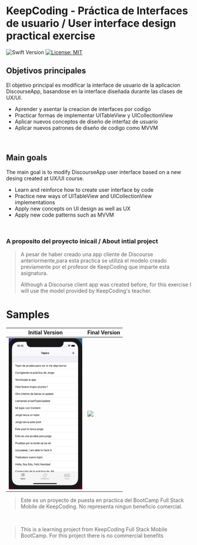 
# KeepCoding -  Práctica de Interfaces de usuario / User interface design practical exercise
![Swift Version](https://img.shields.io/badge/Swift-5.3-F16D39.svg?style=flat)
[![License: MIT](https://img.shields.io/badge/License-MIT-yellow.svg)](https://opensource.org/licenses/MIT)


## Objetivos principales

El objetivo principal es modificar la interface de usuario de la aplicacion DiscourseApp, basandose en la interface diseñada durante las clases de UX/UI.


- Aprender y asentar la creacion de interfaces por codigo
- Practicar formas de implementar UITableView y UICollectionView
- Aplicar nuevos conceptos de diseño de interfaz de usuario
- Aplicar nuevos patrones de diseño de codigo como MVVM

<br />



## Main goals

The main goal is to modify DiscourseApp user interface based on a new desing created at UX/UI course.

- Learn and reinforce how to create user interface by code
- Practice new ways of UITableView and UICollectionView implementations
- Apply new concepts on UI design as well as UX
- Apply new code patterns such as MVVM

<br />

### A proposito del proyecto inicail / About intial project
>A pesar de haber creado una app cliente de Discourse anteriormente,para esta practica se utilizá el modelo creado previamente por el profesor de KeepCoding que imparte esta asignatura.
>
>Although a Discourse client app was created before, for this exercise I will use the model provided by KeepCoding's teacher.


# Samples

| Initial Version | Final Version |
| --- | --- |
| <img src="https://github.com/rodri2d2/DiscourseAppNewUI/blob/develop/gifs/initialVersion.gif" width="200" /> |  <img src="https://github.com/rodri2d2/DiscourseAppNewUI/blob/release/v1.0/gifs/finalVersion.gif" width="200" /> |

>Este es un proyecto de puesta en practica del BootCamp Full Stack Mobile de KeepCoding.
>No representa ningun beneficio comercial.


<br />

>This is a learning project from KeepCoding Full Stack Mobile BootCamp.
>For this project there is no commercial benefits
